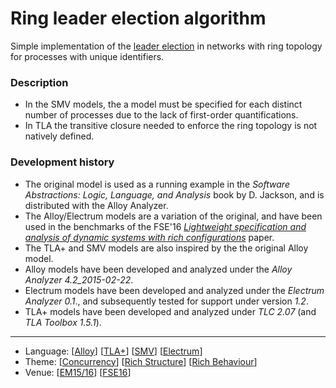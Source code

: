 # Ring leader election algorithm

Simple implementation of the [leader election](https://en.wikipedia.org/wiki/Leader_election#Rings_with_unique_IDs) in networks with ring topology for processes with unique identifiers.

### Description

* In the SMV models, the a model must be specified for each distinct number of processes due to the lack of first-order quantifications.
* In TLA the transitive closure needed to enforce the ring topology is not natively defined.

### Development history
* The original model is used as a running example in the  _Software Abstractions: Logic, Language, and Analysis_ book by D. Jackson, and is distributed with the Alloy Analyzer.
* The Alloy/Electrum models are a variation of the original, and have been used in the benchmarks of the FSE'16 *[Lightweight specification and analysis of dynamic systems with rich configurations](http://nmacedo.github.io/pubs.html#fse16)* paper.
* The TLA+ and SMV models are also inspired by the the original Alloy model.
* Alloy models have been developed and analyzed under the *Alloy Analyzer 4.2_2015-02-22*.
* Electrum models have been developed and analyzed under the *Electrum Analyzer 0.1*., and subsequently tested for support under version *1.2*.
* TLA+ models have been developed and analyzed under _TLC 2.07_ (and _TLA Toolbox 1.5.1_).


---

* Language: [[Alloy](https://github.com/nmacedo/MSV/wiki/By-Language#alloy)] [[TLA+](https://github.com/nmacedo/MSV/wiki/By-Language#tla)] [[SMV](https://github.com/nmacedo/MSV/wiki/By-Language#smv)] [[Electrum](https://github.com/nmacedo/MSV/wiki/By-Language#electrum)]
* Theme: [[Concurrency](https://github.com/nmacedo/MSV/wiki/By-Theme#concurrency)] [[Rich Structure](https://github.com/nmacedo/MSV/wiki/By-Theme#rich-structure)] [[Rich Behaviour](https://github.com/nmacedo/MSV/wiki/By-Theme#rich-behavioural)]
* Venue: [[EM15/16](https://github.com/nmacedo/MSV/wiki/By-Venue#modeling-and-specification)] [[FSE16](https://github.com/nmacedo/MSV/wiki/By-Venus#fse16)]

